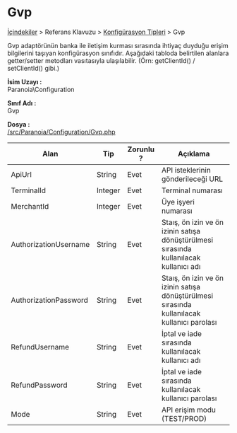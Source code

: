 # Gvp

[İçindekiler](/docs/icindekiler.md) > Referans Klavuzu > [Konfigürasyon Tipleri](/docs/References/ConfigurationTypes.md) > Gvp

Gvp adaptörünün banka ile iletişim kurması sırasında ihtiyaç duyduğu erişim bilgilerini taşıyan konfigürasyon sınıfıdır. Aşağıdaki tabloda belirtilen alanlara getter/setter metodları vasıtasıyla ulaşılabilir. (Örn: getClientId() / setClientId() gibi.)

**İsim Uzayı :**<br/>
Paranoia\Configuration

**Sınıf Adı :**<br/>
Gvp

**Dosya :**<br/>
[/src/Paranoia/Configuration/Gvp.php](/src/Paranoia/Configuration/Gvp.php)

| Alan                  | Tip        | Zorunlu ? | Açıklama
|-----------------------|------------|-----------|---------------------------------|
| ApiUrl				| String | Evet | API isteklerinin gönderileceği URL |
| TerminalId            | Integer    | Evet      | Terminal numarası |
| MerchantId            | Integer    | Evet      | Üye işyeri numarası |
| AuthorizationUsername | String     | Evet      | Staış, ön izin ve ön izinin satışa dönüştürülmesi sırasında kullanılacak kullanıcı adı |
| AuthorizationPassword | String     | Evet      | Staış, ön izin ve ön izinin satışa dönüştürülmesi sırasında kullanılacak kullanıcı parolası |
| RefundUsername        | String     | Evet      | İptal ve iade sırasında kullanılacak kullanıcı adı |
| RefundPassword        | String     | Evet      | İptal ve iade sırasında kullanılacak kullanıcı parolası |
| Mode                  | String     | Evet      | API erişim modu (TEST/PROD) |



